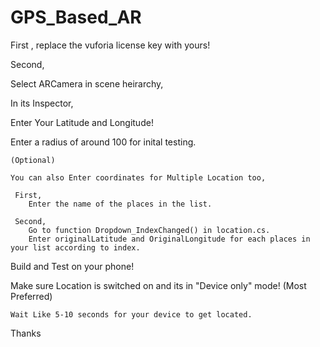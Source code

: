 # GPS_Based_AR

First , replace the vuforia license key with yours!

Second,

Select ARCamera in scene heirarchy,

In its Inspector,

Enter Your Latitude and Longitude!

Enter a radius of around 100 for inital testing.

    (Optional)

    You can also Enter coordinates for Multiple Location too,

     First, 
        Enter the name of the places in the list.

     Second,
        Go to function Dropdown_IndexChanged() in location.cs.
        Enter originalLatitude and OriginalLongitude for each places in your list according to index.        


Build and Test on your phone!

Make sure Location is switched on and its in "Device only" mode! (Most Preferred)

    Wait Like 5-10 seconds for your device to get located.

Thanks

